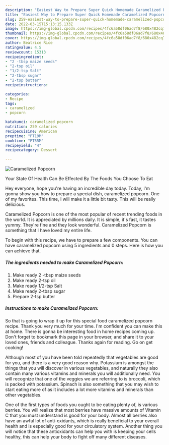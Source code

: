 ```yaml
---
description: "Easiest Way to Prepare Super Quick Homemade Caramelized Popcorn"
title: "Easiest Way to Prepare Super Quick Homemade Caramelized Popcorn"
slug: 259-easiest-way-to-prepare-super-quick-homemade-caramelized-popcorn
date: 2022-03-15T15:13:15.133Z
image: https://img-global.cpcdn.com/recipes/4fc6a58df06ad7f8/680x482cq70/caramelized-popcorn-recipe-main-photo.jpg
thumbnail: https://img-global.cpcdn.com/recipes/4fc6a58df06ad7f8/680x482cq70/caramelized-popcorn-recipe-main-photo.jpg
cover: https://img-global.cpcdn.com/recipes/4fc6a58df06ad7f8/680x482cq70/caramelized-popcorn-recipe-main-photo.jpg
author: Beatrice Rice
ratingvalue: 4.5
reviewcount: 15313
recipeingredient:
- "2 -tbsp maize seeds"
- "2-tsp oil"
- "1/2-tsp Salt"
- "2-tbsp sugar"
- "2-tsp butter"
recipeinstructions:

categories:
- Recipe
tags:
- caramelized
- popcorn

katakunci: caramelized popcorn 
nutrition: 259 calories
recipecuisine: American
preptime: "PT19M"
cooktime: "PT55M"
recipeyield: "4"
recipecategory: Dessert

---
```



![Caramelized Popcorn](https://img-global.cpcdn.com/recipes/4fc6a58df06ad7f8/680x482cq70/caramelized-popcorn-recipe-main-photo.jpg)

Your State Of Health Can Be Effected By The Foods You Choose To Eat

Hey everyone, hope you're having an incredible day today. Today, I'm gonna show you how to prepare a special dish, caramelized popcorn. One of my favorites. This time, I will make it a little bit tasty. This will be really delicious.



Caramelized Popcorn is one of the most popular of recent trending foods in the world. It is appreciated by millions daily. It is simple, it's fast, it tastes yummy. They're fine and they look wonderful. Caramelized Popcorn is something that I have loved my entire life.


To begin with this recipe, we have to prepare a few components. You can have caramelized popcorn using 5 ingredients and 0 steps. Here is how you can achieve that.

<!--inarticleads1-->

##### The ingredients needed to make Caramelized Popcorn:

1. Make ready 2 -tbsp maize seeds
1. Make ready 2-tsp oil
1. Make ready 1/2-tsp Salt
1. Make ready 2-tbsp sugar
1. Prepare 2-tsp butter




<!--inarticleads2-->

##### Instructions to make Caramelized Popcorn:





So that is going to wrap it up for this special food caramelized popcorn recipe. Thank you very much for your time. I'm confident you can make this at home. There is gonna be interesting food in home recipes coming up. Don't forget to bookmark this page in your browser, and share it to your loved ones, friends and colleague. Thanks again for reading. Go on get cooking!

Although most of you have been told repeatedly that vegetables are good for you, and there is a very good reason why. Potassium is amongst the things that you will discover in various vegetables, and naturally they also contain many various vitamins and minerals you will additionally need. You will recognize that one of the veggies we are referring to is broccoli, which is packed with potassium. Spinach is also something that you may wish to start eating more of as it includes a lot more vitamins and minerals than other vegetables.

One of the first types of foods you ought to be eating plenty of, is various berries. You will realize that most berries have massive amounts of Vitamin C that you must understand is good for your body. Almost all berries also have an awful lot of anti-oxidants, which is really beneficial to your overall health and is especially good for your circulatory system. Another thing you will notice that these antioxidants can help you with is keeping your cells healthy, this can help your body to fight off many different diseases.
